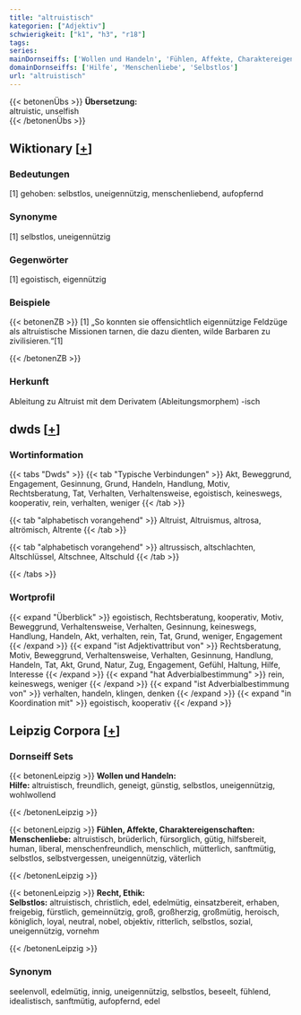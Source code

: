 ```yaml
---
title: "altruistisch"
kategorien: ["Adjektiv"]
schwierigkeit: ["k1", "h3", "r18"]
tags:
series:
mainDornseiffs: ['Wollen und Handeln', 'Fühlen, Affekte, Charaktereigenschaften', 'Recht, Ethik']
domainDornseiffs: ['Hilfe', 'Menschenliebe', 'Selbstlos']
url: "altruistisch"
---
```


{{< betonenÜbs >}}
**Übersetzung:**  
altruistic, unselfish  
{{< /betonenÜbs >}}

## Wiktionary [[+](https://de.wiktionary.org/wiki/altruistisch)]

### Bedeutungen
[1] gehoben: selbstlos, uneigennützig, menschenliebend, aufopfernd  

### Synonyme
[1] selbstlos, uneigennützig  

### Gegenwörter
[1] egoistisch, eigennützig  

### Beispiele
{{< betonenZB >}}
[1] „So konnten sie offensichtlich eigennützige Feldzüge als altruistische Missionen tarnen, die dazu dienten, wilde Barbaren zu zivilisieren.“[1]  

{{< /betonenZB >}}
### Herkunft
Ableitung zu Altruist mit dem Derivatem (Ableitungsmorphem) -isch  



## dwds [[+](https://www.dwds.de/wb/altruistisch)]

### Wortinformation
{{< tabs "Dwds" >}}
{{< tab "Typische Verbindungen" >}}
Akt, Beweggrund, Engagement, Gesinnung, Grund, Handeln, Handlung, Motiv, Rechtsberatung, Tat, Verhalten, Verhaltensweise, egoistisch, keineswegs, kooperativ, rein, verhalten, weniger
{{< /tab >}}

{{< tab "alphabetisch vorangehend" >}}
Altruist, Altruismus, altrosa, altrömisch, Altrente
{{< /tab >}}

{{< tab "alphabetisch vorangehend" >}}
altrussisch, altschlachten, Altschlüssel, Altschnee, Altschuld
{{< /tab >}}

{{< /tabs >}}

### Wortprofil
{{< expand "Überblick" >}} egoistisch, Rechtsberatung, kooperativ, Motiv, Beweggrund, Verhaltensweise, Verhalten, Gesinnung, keineswegs, Handlung, Handeln, Akt, verhalten, rein, Tat, Grund, weniger, Engagement {{< /expand >}}
{{< expand "ist Adjektivattribut von" >}} Rechtsberatung, Motiv, Beweggrund, Verhaltensweise, Verhalten, Gesinnung, Handlung, Handeln, Tat, Akt, Grund, Natur, Zug, Engagement, Gefühl, Haltung, Hilfe, Interesse {{< /expand >}}
{{< expand "hat Adverbialbestimmung" >}} rein, keineswegs, weniger {{< /expand >}}
{{< expand "ist Adverbialbestimmung von" >}} verhalten, handeln, klingen, denken {{< /expand >}}
{{< expand "in Koordination mit" >}} egoistisch, kooperativ {{< /expand >}}

## Leipzig Corpora [[+](https://corpora.uni-leipzig.de/en/res?word=altruistisch&corpusId=deu_newscrawl-public_2018)]

### Dornseiff Sets
{{< betonenLeipzig >}}
**Wollen und Handeln:**  
**Hilfe:** altruistisch, freundlich, geneigt, günstig, selbstlos, uneigennützig, wohlwollend  

{{< /betonenLeipzig >}}


{{< betonenLeipzig >}}
**Fühlen, Affekte, Charaktereigenschaften:**  
**Menschenliebe:** altruistisch, brüderlich, fürsorglich, gütig, hilfsbereit, human, liberal, menschenfreundlich, menschlich, mütterlich, sanftmütig, selbstlos, selbstvergessen, uneigennützig, väterlich  

{{< /betonenLeipzig >}}


{{< betonenLeipzig >}}
**Recht, Ethik:**  
**Selbstlos:** altruistisch, christlich, edel, edelmütig, einsatzbereit, erhaben, freigebig, fürstlich, gemeinnützig, groß, großherzig, großmütig, heroisch, königlich, loyal, neutral, nobel, objektiv, ritterlich, selbstlos, sozial, uneigennützig, vornehm  

{{< /betonenLeipzig >}}

### Synonym
seelenvoll, edelmütig, innig, uneigennützig, selbstlos, beseelt, fühlend, idealistisch, sanftmütig, aufopfernd, edel

